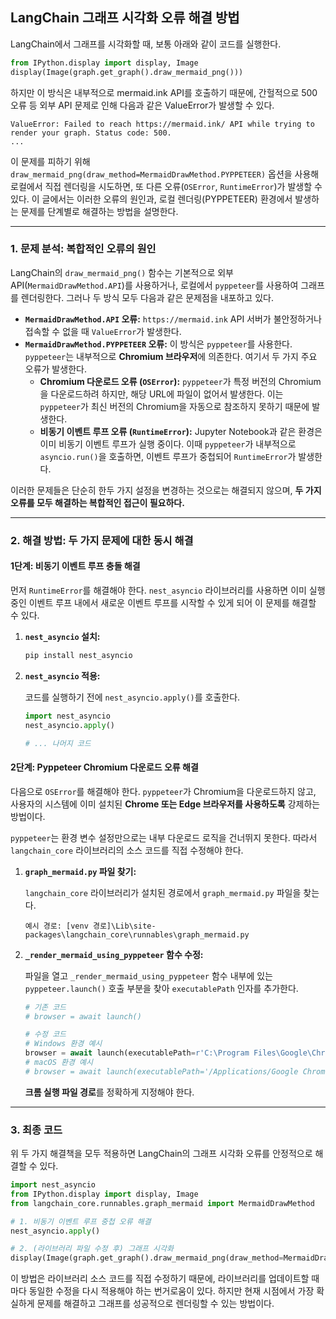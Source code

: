 ## LangChain 그래프 시각화 오류 해결 방법

LangChain에서 그래프를 시각화할 때, 보통 아래와 같이 코드를 실행한다.

```python
from IPython.display import display, Image
display(Image(graph.get_graph().draw_mermaid_png()))
```

하지만 이 방식은 내부적으로 mermaid.ink API를 호출하기 때문에, 간헐적으로 500 오류 등 외부 API 문제로 인해 다음과 같은 ValueError가 발생할 수 있다.

```
ValueError: Failed to reach https://mermaid.ink/ API while trying to render your graph. Status code: 500.
...
```

이 문제를 피하기 위해 `draw_mermaid_png(draw_method=MermaidDrawMethod.PYPPETEER)` 옵션을 사용해 로컬에서 직접 렌더링을 시도하면, 또 다른 오류(`OSError`, `RuntimeError`)가 발생할 수 있다. 이 글에서는 이러한 오류의 원인과, 로컬 렌더링(PYPPETEER) 환경에서 발생하는 문제를 단계별로 해결하는 방법을 설명한다.

---

### 1\. 문제 분석: 복합적인 오류의 원인

LangChain의 `draw_mermaid_png()` 함수는 기본적으로 외부 API(`MermaidDrawMethod.API`)를 사용하거나, 로컬에서 `pyppeteer`를 사용하여 그래프를 렌더링한다. 그러나 두 방식 모두 다음과 같은 문제점을 내포하고 있다.

- **`MermaidDrawMethod.API` 오류:** `https://mermaid.ink` API 서버가 불안정하거나 접속할 수 없을 때 `ValueError`가 발생한다.
- **`MermaidDrawMethod.PYPPETEER` 오류:** 이 방식은 `pyppeteer`를 사용한다. `pyppeteer`는 내부적으로 **Chromium 브라우저**에 의존한다. 여기서 두 가지 주요 오류가 발생한다.
  - **Chromium 다운로드 오류 (`OSError`):** `pyppeteer`가 특정 버전의 Chromium을 다운로드하려 하지만, 해당 URL에 파일이 없어서 발생한다. 이는 `pyppeteer`가 최신 버전의 Chromium을 자동으로 참조하지 못하기 때문에 발생한다.
  - **비동기 이벤트 루프 오류 (`RuntimeError`):** Jupyter Notebook과 같은 환경은 이미 비동기 이벤트 루프가 실행 중이다. 이때 `pyppeteer`가 내부적으로 `asyncio.run()`을 호출하면, 이벤트 루프가 중첩되어 `RuntimeError`가 발생한다.

이러한 문제들은 단순히 한두 가지 설정을 변경하는 것으로는 해결되지 않으며, **두 가지 오류를 모두 해결하는 복합적인 접근이 필요하다.**

---

### 2\. 해결 방법: 두 가지 문제에 대한 동시 해결

#### **1단계: 비동기 이벤트 루프 충돌 해결**

먼저 `RuntimeError`를 해결해야 한다. `nest_asyncio` 라이브러리를 사용하면 이미 실행 중인 이벤트 루프 내에서 새로운 이벤트 루프를 시작할 수 있게 되어 이 문제를 해결할 수 있다.

1.  **`nest_asyncio` 설치:**

    ```bash
    pip install nest_asyncio
    ```

2.  **`nest_asyncio` 적용:**

    코드를 실행하기 전에 `nest_asyncio.apply()`를 호출한다.

    ```python
    import nest_asyncio
    nest_asyncio.apply()

    # ... 나머지 코드
    ```

#### **2단계: Pyppeteer Chromium 다운로드 오류 해결**

다음으로 `OSError`를 해결해야 한다. `pyppeteer`가 Chromium을 다운로드하지 않고, 사용자의 시스템에 이미 설치된 **Chrome 또는 Edge 브라우저를 사용하도록** 강제하는 방법이다.

`pyppeteer`는 환경 변수 설정만으로는 내부 다운로드 로직을 건너뛰지 못한다. 따라서 `langchain_core` 라이브러리의 소스 코드를 직접 수정해야 한다.

1.  **`graph_mermaid.py` 파일 찾기:**

    `langchain_core` 라이브러리가 설치된 경로에서 `graph_mermaid.py` 파일을 찾는다.

    ```
    예시 경로: [venv 경로]\Lib\site-packages\langchain_core\runnables\graph_mermaid.py
    ```

2.  **`_render_mermaid_using_pyppeteer` 함수 수정:**

    파일을 열고 `_render_mermaid_using_pyppeteer` 함수 내부에 있는 `pyppeteer.launch()` 호출 부분을 찾아 `executablePath` 인자를 추가한다.

    ```python
    # 기존 코드
    # browser = await launch()

    # 수정 코드
    # Windows 환경 예시
    browser = await launch(executablePath=r'C:\Program Files\Google\Chrome\Application\chrome.exe')
    # macOS 환경 예시
    # browser = await launch(executablePath='/Applications/Google Chrome.app/Contents/MacOS/Google Chrome')
    ```

    **크롬 실행 파일 경로**를 정확하게 지정해야 한다.

---

### 3. 최종 코드

위 두 가지 해결책을 모두 적용하면 LangChain의 그래프 시각화 오류를 안정적으로 해결할 수 있다.

```python
import nest_asyncio
from IPython.display import display, Image
from langchain_core.runnables.graph_mermaid import MermaidDrawMethod

# 1. 비동기 이벤트 루프 중첩 오류 해결
nest_asyncio.apply()

# 2. (라이브러리 파일 수정 후) 그래프 시각화
display(Image(graph.get_graph().draw_mermaid_png(draw_method=MermaidDrawMethod.PYPPETEER)))
```

이 방법은 라이브러리 소스 코드를 직접 수정하기 때문에, 라이브러리를 업데이트할 때마다 동일한 수정을 다시 적용해야 하는 번거로움이 있다. 하지만 현재 시점에서 가장 확실하게 문제를 해결하고 그래프를 성공적으로 렌더링할 수 있는 방법이다.
